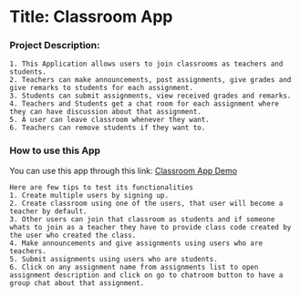 # Title: Classroom App

### Project Description:
    1. This Application allows users to join classrooms as teachers and students.
    2. Teachers can make announcements, post assignments, give grades and give remarks to students for each assignment.
    3. Students can submit assignments, view received grades and remarks.
    4. Teachers and Students get a chat room for each assignment where they can have discussion about that assignment.
    5. A user can leave classroom whenever they want.
    6. Teachers can remove students if they want to.

### How to use this App
    
You can use this app through this link: [Classroom App Demo](http://44.205.20.25:4000/)

    Here are few tips to test its functionalities
    1. Create multiple users by signing up.
    2. Create classroom using one of the users, that user will become a teacher by default.
    3. Other users can join that classroom as students and if someone whats to join as a teacher they have to provide class code created by the user who created the class.
    4. Make announcements and give assignments using users who are teachers.
    5. Submit assignments using users who are students.
    6. Click on any assignment name from assignments list to open assignment description and click on go to chatroom button to have a group chat about that assignment.
